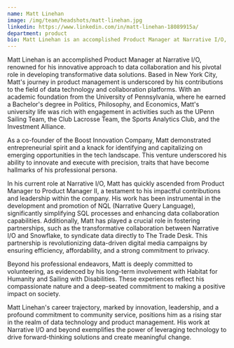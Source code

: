 ```yaml
---
name: Matt Linehan
image: /img/team/headshots/matt-linehan.jpg
linkedin: https://www.linkedin.com/in/matt-linehan-18089915a/
department: product
bio: Matt Linehan is an accomplished Product Manager at Narrative I/O, renowned for his innovative approach to data collaboration and his pivotal role in developing transformative data solutions
---
```

Matt Linehan is an accomplished Product Manager at Narrative I/O, renowned for his innovative approach to data collaboration and his pivotal role in developing transformative data solutions. Based in New York City, Matt's journey in product management is underscored by his contributions to the field of data technology and collaboration platforms. With an academic foundation from the University of Pennsylvania, where he earned a Bachelor's degree in Politics, Philosophy, and Economics, Matt's university life was rich with engagement in activities such as the UPenn Sailing Team, the Club Lacrosse Team, the Sports Analytics Club, and the Investment Alliance.

As a co-founder of the Boost Innovation Company, Matt demonstrated entrepreneurial spirit and a knack for identifying and capitalizing on emerging opportunities in the tech landscape. This venture underscored his ability to innovate and execute with precision, traits that have become hallmarks of his professional persona.

In his current role at Narrative I/O, Matt has quickly ascended from Product Manager to Product Manager II, a testament to his impactful contributions and leadership within the company. His work has been instrumental in the development and promotion of NQL (Narrative Query Language), significantly simplifying SQL processes and enhancing data collaboration capabilities. Additionally, Matt has played a crucial role in fostering partnerships, such as the transformative collaboration between Narrative I/O and Snowflake, to syndicate data directly to The Trade Desk. This partnership is revolutionizing data-driven digital media campaigns by ensuring efficiency, affordability, and a strong commitment to privacy.

Beyond his professional endeavors, Matt is deeply committed to volunteering, as evidenced by his long-term involvement with Habitat for Humanity and Sailing with Disabilities. These experiences reflect his compassionate nature and a deep-seated commitment to making a positive impact on society.

Matt Linehan's career trajectory, marked by innovation, leadership, and a profound commitment to community service, positions him as a rising star in the realm of data technology and product management. His work at Narrative I/O and beyond exemplifies the power of leveraging technology to drive forward-thinking solutions and create meaningful change.
